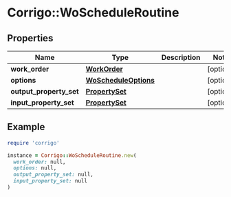 # Corrigo::WoScheduleRoutine

## Properties

| Name | Type | Description | Notes |
| ---- | ---- | ----------- | ----- |
| **work_order** | [**WorkOrder**](WorkOrder.md) |  | [optional] |
| **options** | [**WoScheduleOptions**](WoScheduleOptions.md) |  | [optional] |
| **output_property_set** | [**PropertySet**](PropertySet.md) |  | [optional] |
| **input_property_set** | [**PropertySet**](PropertySet.md) |  | [optional] |

## Example

```ruby
require 'corrigo'

instance = Corrigo::WoScheduleRoutine.new(
  work_order: null,
  options: null,
  output_property_set: null,
  input_property_set: null
)
```

